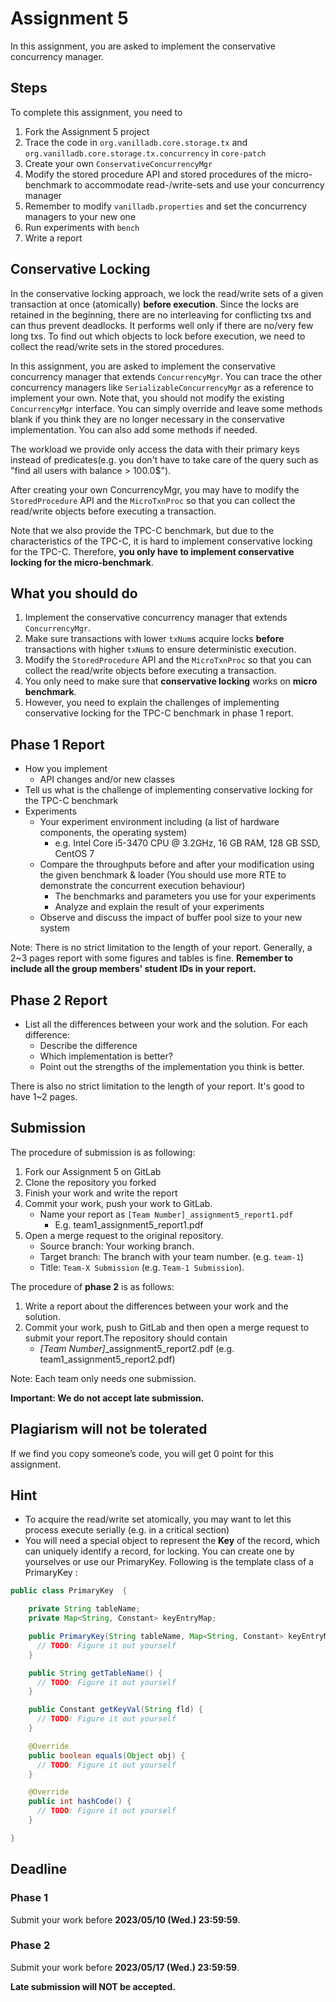 # Assignment 5
In this assignment, you are asked to implement the conservative concurrency manager.

## Steps
To complete this assignment, you need to

1. Fork the Assignment 5 project
2. Trace the code in `org.vanilladb.core.storage.tx` and `org.vanilladb.core.storage.tx.concurrency` in `core-patch`
3. Create your own `ConservativeConcurrencyMgr`
4. Modify the stored procedure API and stored procedures of the micro-benchmark to accommodate read-/write-sets and use your concurrency manager
5. Remember to modify `vanilladb.properties` and set the concurrency managers to your new one
6. Run experiments with `bench`
7. Write a report

## Conservative Locking

In the conservative locking approach, we lock the read/write sets of a given transaction at once (atomically) **before execution**. Since the locks are retained in the beginning, there are no interleaving for conflicting txs and can thus prevent deadlocks. It performs well only if there are no/very few long txs. To find out which objects to lock before execution, we need to collect the read/write sets in the stored procedures.

In this assignment, you are asked to implement the conservative concurrency manager that extends `ConcurrencyMgr`. You can trace the other concurrency managers like `SerializableConcurrencyMgr` as a reference to implement your own. Note that, you should not modify the existing `ConcurrencyMgr` interface. You can simply override and leave some methods blank if you think they are no longer necessary in the conservative implementation. You can also add some methods if needed.

The workload we provide only access the data with their primary keys instead of predicates(e.g. you don't have to take care of the query such as "find all users with balance > 100.0$"). 

After creating your own ConcurrencyMgr, you may have to modify the `StoredProcedure` API and the `MicroTxnProc` so that you can collect the read/write objects before executing a transaction.

Note that we also provide the TPC-C benchmark, but due to the characteristics of the TPC-C, it is hard to implement conservative locking for the TPC-C. Therefore, **you only have to implement conservative locking for the micro-benchmark**.

## What you should do

1. Implement the conservative concurrency manager that extends `ConcurrencyMgr`.
2. Make sure transactions with lower `txNum`s acquire locks **before** transactions with higher `txNum`s to ensure deterministic execution.
3. Modify the `StoredProcedure` API and the `MicroTxnProc` so that you can collect the read/write objects before executing a transaction.
4. You only need to make sure that **conservative locking** works on **micro benchmark**.
5. However, you need to explain the challenges of implementing conservative locking for the TPC-C benchmark in phase 1 report.

## Phase 1 Report

- How you implement
  - API changes and/or new classes
- Tell us what is the challenge of implementing conservative locking for the TPC-C benchmark
- Experiments
  - Your experiment environment including (a list of hardware components, the operating system)
    - e.g. Intel Core i5-3470 CPU @ 3.2GHz, 16 GB RAM, 128 GB SSD, CentOS 7
  - Compare the throughputs before and after your modification using the given benchmark & loader (You should use more RTE to demonstrate the concurrent execution behaviour)
    - The benchmarks and parameters you use for your experiments
    - Analyze and explain the result of your experiments
  - Observe and discuss the impact of buffer pool size to your new system

Note: There is no strict limitation to the length of your report. Generally, a 2~3 pages report with some figures and tables is fine. **Remember to include all the group members' student IDs in your report.**

## Phase 2 Report

- List all the differences between your work and the solution. For each difference:
  - Describe the difference
  - Which implementation is better?
  - Point out the strengths of the implementation you think is better.

There is also no strict limitation to the length of your report. It's good to have 1~2 pages.

## Submission
The procedure of submission is as following:

1. Fork our Assignment 5 on GitLab
2. Clone the repository you forked
3. Finish your work and write the report
4. Commit your work, push your work to GitLab.
    - Name your report as `[Team Number]_assignment5_report1.pdf`
        - E.g. team1_assignment5_report1.pdf
5. Open a merge request to the original repository.
    - Source branch: Your working branch.
    - Target branch: The branch with your team number. (e.g. `team-1`)
    - Title: `Team-X Submission` (e.g. `Team-1 Submission`).


The procedure of **phase 2** is as follows:

1. Write a report about the differences between your work and the solution.
2. Commit your work, push to GitLab and then open a merge request to submit your report.The repository should contain
    - *[Team Number]*_assignment5_report2.pdf (e.g. team1_assignment5_report2.pdf)

Note: Each team only needs one submission.

**Important: We do not accept late submission.**

## Plagiarism will not be tolerated

If we find you copy someone’s code, you will get 0 point for this assignment.

## Hint

- To acquire the read/write set atomically, you may want to let this process execute serially (e.g. in a critical section)
- You will need a special object to represent the **Key** of the record, which can uniquely identify a record, for locking. You can create one by yourselves or use our PrimaryKey. Following is the template class of a PrimaryKey :

```Java
public class PrimaryKey  {

    private String tableName;
    private Map<String, Constant> keyEntryMap;

    public PrimaryKey(String tableName, Map<String, Constant> keyEntryMap) {
      // TODO: Figure it out yourself
    }

    public String getTableName() {
      // TODO: Figure it out yourself
    }

    public Constant getKeyVal(String fld) {
      // TODO: Figure it out yourself
    }

    @Override
    public boolean equals(Object obj) {
      // TODO: Figure it out yourself
    }

    @Override
    public int hashCode() {
      // TODO: Figure it out yourself
    }

}

```
## Deadline

### Phase 1

Submit your work before **2023/05/10 (Wed.) 23:59:59**.

### Phase 2

Submit your work before **2023/05/17 (Wed.) 23:59:59**.

<strong>Late submission will NOT be accepted.<strong>
